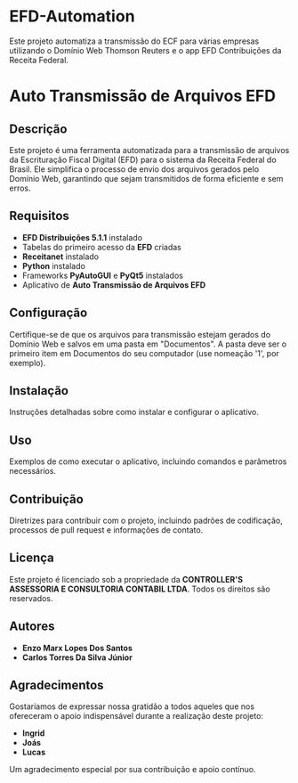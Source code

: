 # EFD-Automation
Este projeto automatiza a transmissão do ECF para várias empresas utilizando o Domínio Web Thomson Reuters e o app EFD Contribuições da Receita Federal.

# Auto Transmissão de Arquivos EFD

## Descrição
Este projeto é uma ferramenta automatizada para a transmissão de arquivos da Escrituração Fiscal Digital (EFD) para o sistema da Receita Federal do Brasil. Ele simplifica o processo de envio dos arquivos gerados pelo Domínio Web, garantindo que sejam transmitidos de forma eficiente e sem erros.

## Requisitos
- **EFD Distribuições 5.1.1** instalado
- Tabelas do primeiro acesso da **EFD** criadas
- **Receitanet** instalado
- **Python** instalado
- Frameworks **PyAutoGUI** e **PyQt5** instalados
- Aplicativo de **Auto Transmissão de Arquivos EFD**

## Configuração
Certifique-se de que os arquivos para transmissão estejam gerados do Domínio Web e salvos em uma pasta em "Documentos". A pasta deve ser o primeiro item em Documentos do seu computador (use nomeação '1', por exemplo).

## Instalação
Instruções detalhadas sobre como instalar e configurar o aplicativo.

## Uso
Exemplos de como executar o aplicativo, incluindo comandos e parâmetros necessários.

## Contribuição
Diretrizes para contribuir com o projeto, incluindo padrões de codificação, processos de pull request e informações de contato.

## Licença
Este projeto é licenciado sob a propriedade da **CONTROLLER'S ASSESSORIA E CONSULTORIA CONTABIL LTDA**. Todos os direitos são reservados.

## Autores
- **Enzo Marx Lopes Dos Santos**
- **Carlos Torres Da Silva Júnior**

## Agradecimentos
Gostaríamos de expressar nossa gratidão a todos aqueles que nos ofereceram o apoio indispensável durante a realização deste projeto:
- **Ingrid**
- **Joás**
- **Lucas**

Um agradecimento especial por sua contribuição e apoio contínuo.
